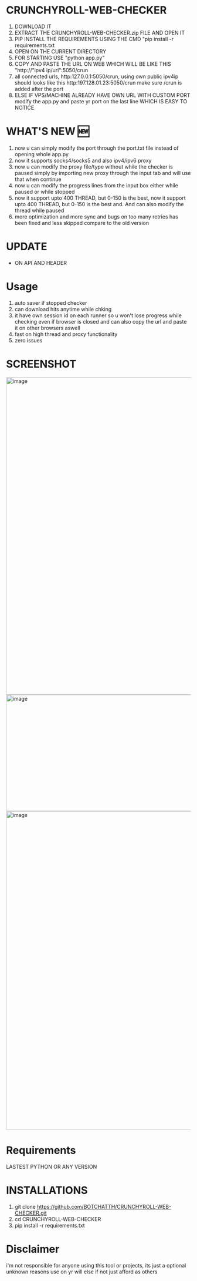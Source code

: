 # CRUNCHYROLL-WEB-CHECKER

1. DOWNLOAD IT
2. EXTRACT THE CRUNCHYROLL-WEB-CHECKER.zip FILE AND OPEN IT
3. PIP INSTALL THE REQUIREMENTS USING THE CMD "pip install -r requirements.txt
4. OPEN ON THE CURRENT DIRECTORY
5. FOR STARTING USE "python app.py"
6. COPY AND PASTE THE URL ON WEB WHICH WILL BE LIKE THIS "http://"ipv4 ip/url":5050/crun
7. all connected urls, http:127.0.0.1:5050/crun, using own public ipv4ip should looks like this http:197.128.01.23:5050/crun make sure /crun is added after the port 
9. ELSE IF VPS/MACHINE ALREADY HAVE OWN URL WITH CUSTOM PORT modify the app.py and paste yr port on the last line WHICH IS EASY TO NOTICE

# WHAT'S NEW 🆕

1. now u can simply modify the port through the port.txt file instead of opening whole app.py
2. now it supports socks4/socks5 and also ipv4/ipv6 proxy
3. now u can modify the proxy file/type without while the checker is paused simply by importing new proxy through the input tab and will use that when continue
4. now u can modify the progress lines from the input box either while paused or while stopped
5. now it support upto 400 THREAD, but 0-150 is the best, now it support upto 400 THREAD, but 0-150 is the best and. And can also modify the thread while paused
6. more optimization and more sync and bugs on too many retries has been fixed and less skipped compare to the old version

# UPDATE

- ON API AND HEADER

# Usage

1. auto saver if stopped checker
2. can download hits anytime while chking
3. it have own session id on each runner so u won't lose progress while checking even if browser is closed and can also copy the url and paste it on other browsers aswell 
4. fast on high thread and proxy functionality
5. zero issues

# SCREENSHOT

<img width="1902" height="865" alt="image" src="https://github.com/user-attachments/assets/55415497-339b-4e31-9f8b-b1c6ac446b3c" />


<img width="1914" height="317" alt="image" src="https://github.com/user-attachments/assets/1bfca29e-5e67-4f62-a9ae-2819aa8e7e43" />


<img width="1902" height="868" alt="image" src="https://github.com/user-attachments/assets/d045ce9d-3620-4f6c-9da8-af4379583bb4" />






# Requirements

LASTEST PYTHON OR ANY VERSION 

# INSTALLATIONS

1. git clone https://github.com/BOTCHATTH/CRUNCHYROLL-WEB-CHECKER.git
2. cd CRUNCHYROLL-WEB-CHECKER
3. pip install -r requirements.txt

# Disclaimer 

i'm not responsible for anyone using this tool or projects, its just a optional unknown reasons use on yr will else if not just afford as others 
